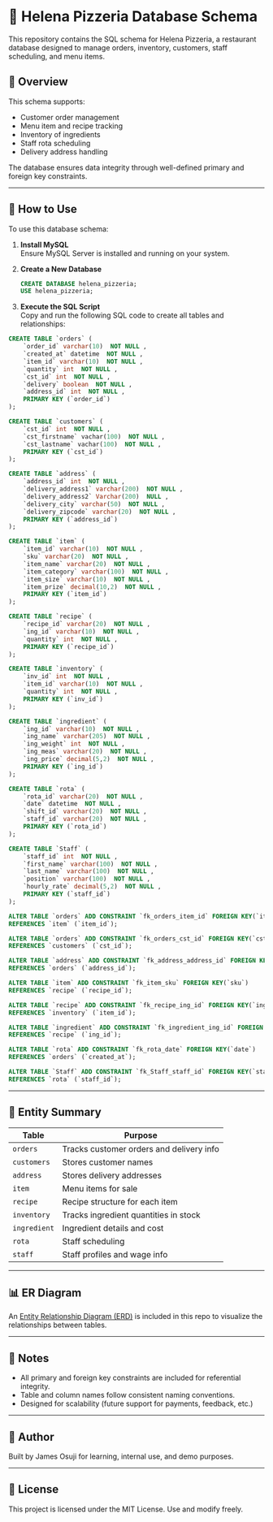 # 🍕 Helena Pizzeria Database Schema

This repository contains the SQL schema for Helena Pizzeria, a restaurant database designed to manage orders, inventory, customers, staff scheduling, and menu items.

## 📌 Overview

This schema supports:
- Customer order management
- Menu item and recipe tracking
- Inventory of ingredients
- Staff rota scheduling
- Delivery address handling

The database ensures data integrity through well-defined primary and foreign key constraints.

---

## 🚀 How to Use

To use this database schema:

1. **Install MySQL**  
   Ensure MySQL Server is installed and running on your system.

2. **Create a New Database**
   ```sql
   CREATE DATABASE helena_pizzeria;
   USE helena_pizzeria;
   ```

3. **Execute the SQL Script**  
   Copy and run the following SQL code to create all tables and relationships:


```sql
CREATE TABLE `orders` (
    `order_id` varchar(10)  NOT NULL ,
    `created_at` datetime  NOT NULL ,
    `item_id` varchar(10)  NOT NULL ,
    `quantity` int  NOT NULL ,
    `cst_id` int  NOT NULL ,
    `delivery` boolean  NOT NULL ,
    `address_id` int  NOT NULL ,
    PRIMARY KEY (`order_id`)
);

CREATE TABLE `customers` (
    `cst_id` int  NOT NULL ,
    `cst_firstname` vachar(100)  NOT NULL ,
    `cst_lastname` vachar(100)  NOT NULL ,
    PRIMARY KEY (`cst_id`)
);

CREATE TABLE `address` (
    `address_id` int  NOT NULL ,
    `delivery_address1` varchar(200)  NOT NULL ,
    `delivery_address2` Varchar(200)  NULL ,
    `delivery_city` varchar(50)  NOT NULL ,
    `delivery_zipcode` varchar(20)  NOT NULL ,
    PRIMARY KEY (`address_id`)
);

CREATE TABLE `item` (
    `item_id` varchar(10)  NOT NULL ,
    `sku` varchar(20)  NOT NULL ,
    `item_name` varchar(20)  NOT NULL ,
    `item_category` varchar(100)  NOT NULL ,
    `item_size` varchar(10)  NOT NULL ,
    `item_prize` decimal(10,2)  NOT NULL ,
    PRIMARY KEY (`item_id`)
);

CREATE TABLE `recipe` (
    `recipe_id` varchar(20)  NOT NULL ,
    `ing_id` varchar(10)  NOT NULL ,
    `quantity` int  NOT NULL ,
    PRIMARY KEY (`recipe_id`)
);

CREATE TABLE `inventory` (
    `inv_id` int  NOT NULL ,
    `item_id` varchar(10)  NOT NULL ,
    `quantity` int  NOT NULL ,
    PRIMARY KEY (`inv_id`)
);

CREATE TABLE `ingredient` (
    `ing_id` varchar(10)  NOT NULL ,
    `ing_name` varchar(205)  NOT NULL ,
    `ing_weight` int  NOT NULL ,
    `ing_meas` varchar(20)  NOT NULL ,
    `ing_price` decimal(5,2)  NOT NULL ,
    PRIMARY KEY (`ing_id`)
);

CREATE TABLE `rota` (
    `rota_id` varchar(20)  NOT NULL ,
    `date` datetime  NOT NULL ,
    `shift_id` varchar(20)  NOT NULL ,
    `staff_id` varchar(20)  NOT NULL ,
    PRIMARY KEY (`rota_id`)
);

CREATE TABLE `Staff` (
    `staff_id` int  NOT NULL ,
    `first_name` varchar(100)  NOT NULL ,
    `last_name` varchar(100)  NOT NULL ,
    `position` varchar(100)  NOT NULL ,
    `hourly_rate` decimal(5,2)  NOT NULL ,
    PRIMARY KEY (`staff_id`)
);

ALTER TABLE `orders` ADD CONSTRAINT `fk_orders_item_id` FOREIGN KEY(`item_id`)
REFERENCES `item` (`item_id`);

ALTER TABLE `orders` ADD CONSTRAINT `fk_orders_cst_id` FOREIGN KEY(`cst_id`)
REFERENCES `customers` (`cst_id`);

ALTER TABLE `address` ADD CONSTRAINT `fk_address_address_id` FOREIGN KEY(`address_id`)
REFERENCES `orders` (`address_id`);

ALTER TABLE `item` ADD CONSTRAINT `fk_item_sku` FOREIGN KEY(`sku`)
REFERENCES `recipe` (`recipe_id`);

ALTER TABLE `recipe` ADD CONSTRAINT `fk_recipe_ing_id` FOREIGN KEY(`ing_id`)
REFERENCES `inventory` (`item_id`);

ALTER TABLE `ingredient` ADD CONSTRAINT `fk_ingredient_ing_id` FOREIGN KEY(`ing_id`)
REFERENCES `recipe` (`ing_id`);

ALTER TABLE `rota` ADD CONSTRAINT `fk_rota_date` FOREIGN KEY(`date`)
REFERENCES `orders` (`created_at`);

ALTER TABLE `Staff` ADD CONSTRAINT `fk_Staff_staff_id` FOREIGN KEY(`staff_id`)
REFERENCES `rota` (`staff_id`);
```


---

## 🧠 Entity Summary

| Table        | Purpose                                 |
|--------------|------------------------------------------|
| `orders`     | Tracks customer orders and delivery info |
| `customers`  | Stores customer names                    |
| `address`    | Stores delivery addresses                |
| `item`       | Menu items for sale                      |
| `recipe`     | Recipe structure for each item           |
| `inventory`  | Tracks ingredient quantities in stock    |
| `ingredient` | Ingredient details and cost              |
| `rota`       | Staff scheduling                         |
| `staff`      | Staff profiles and wage info             |

---

## 📊 ER Diagram

An [Entity Relationship Diagram (ERD)](file:///Users/adonisjames/Desktop/QuickDBD-Helena's%20Pizzaria.png) is included in this repo to visualize the relationships between tables.

---

## 📝 Notes

- All primary and foreign key constraints are included for referential integrity.
- Table and column names follow consistent naming conventions.
- Designed for scalability (future support for payments, feedback, etc.)

---

## 🙋 Author

Built by James Osuji for learning, internal use, and demo purposes.

---

## 📃 License

This project is licensed under the MIT License. Use and modify freely.
